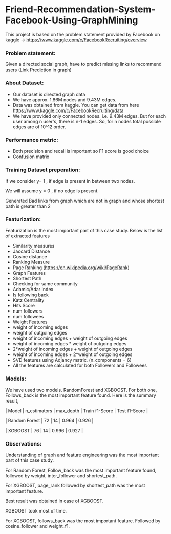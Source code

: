 # Friend-Recommendation-System-Facebook-Using-GraphMining
This project is based on the problem statement provided by Facebook on kaggle -> https://www.kaggle.com/c/FacebookRecruiting/overview

### Problem statement:
Given a directed social graph, have to predict missing links to recommend users (Link Prediction in graph)

### About Dataset:
- Our dataset is directed graph data
- We have approx. 1.86M nodes and 9.43M edges.
- Data was obtained from kaggle. You can get data from here https://www.kaggle.com/c/FacebookRecruiting/data
- We have provided only connected nodes. i.e. 9.43M edges. But for each user among n user's, there is n-1 edges. So, for n nodes total possible edges are of 10^12 order.

### Performance metric:

- Both precision and recall is important so F1 score is good choice
- Confusion matrix

### Training Dataset preperation:

If we consider y= 1 , if edge is present in between two nodes.

We will assume y = 0 , if no edge is present.

Generated Bad links from graph which are not in graph and whose shortest path is greater than 2

### Featurization:

Featurization is the most important part of this case study. Below is the list of extracted features


- Similarity measures
- Jaccard Distance
- Cosine distance
- Ranking Measure
- Page Ranking (https://en.wikipedia.org/wiki/PageRank)
- Graph Features
- Shortest Path
- Checking for same community
- Adamic/Adar Index
- Is following back
- Katz Centrality
- Hits Score
- num followers
- num followees
- Weight Features
- weight of incoming edges
- weight of outgoing edges
- weight of incoming edges + weight of outgoing edges
- weight of incoming edges * weight of outgoing edges
- 2*weight of incoming edges + weight of outgoing edges
- weight of incoming edges + 2*weight of outgoing edges
- SVD features using Adjancy matrix. (n_components = 6)
- All the features are calculated for both Followers and Followees

### Models:

We have used two models. RandomForest and XGBOOST. For both one, Follows_back is the most important feature found. Here is the summary result,

| Model | n_estimators | max_depth | Train f1-Score | Test f1-Score |

| Random Forest | 72 | 14 | 0.964 | 0.926 |

| XGBOOST | 76 | 14 | 0.996 | 0.927 |

### Observations:

Understanding of graph and feature engineering was the most important part of this case study.

For Random Forest, Follow_back was the most important feature found, followed by weight, inter_follower and shortest_path.

For XGBOOST, page_rank followed by shortest_path was the most important feature.

Best result was obtained in case of XGBOOST.

XGBOOST took most of time.

For XGBOOST, follows_back was the most important feature. Followed by cosine_follower and weight_f1.

